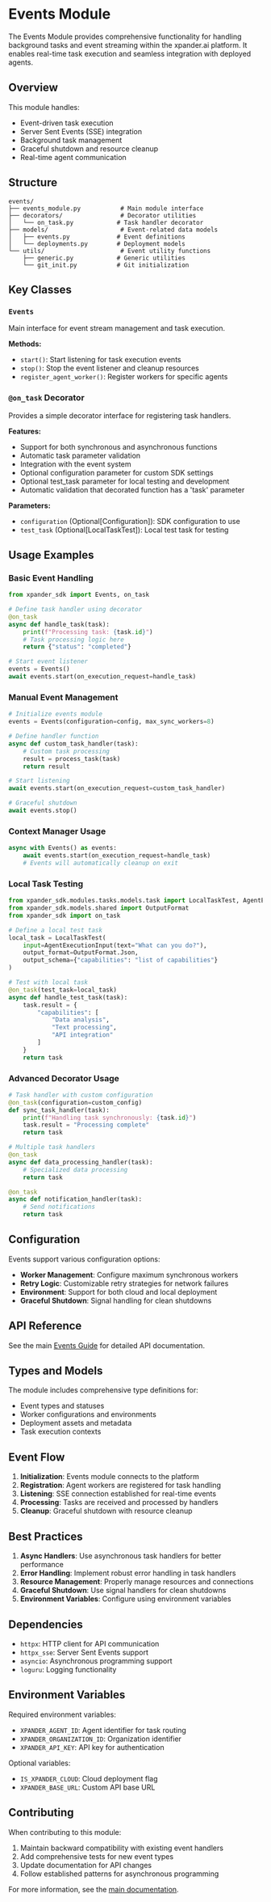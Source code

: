 # Events Module

The Events Module provides comprehensive functionality for handling background tasks and event streaming within the xpander.ai platform. It enables real-time task execution and seamless integration with deployed agents.

## Overview

This module handles:
- Event-driven task execution
- Server Sent Events (SSE) integration
- Background task management
- Graceful shutdown and resource cleanup
- Real-time agent communication

## Structure

```
events/
├── events_module.py           # Main module interface
├── decorators/                # Decorator utilities
│   └── on_task.py            # Task handler decorator
├── models/                    # Event-related data models
│   ├── events.py             # Event definitions
│   └── deployments.py        # Deployment models
└── utils/                     # Event utility functions
    ├── generic.py            # Generic utilities
    └── git_init.py           # Git initialization
```

## Key Classes

### `Events`
Main interface for event stream management and task execution.

**Methods:**
- `start()`: Start listening for task execution events
- `stop()`: Stop the event listener and cleanup resources
- `register_agent_worker()`: Register workers for specific agents

### `@on_task` Decorator
Provides a simple decorator interface for registering task handlers.

**Features:**
- Support for both synchronous and asynchronous functions
- Automatic task parameter validation
- Integration with the event system
- Optional configuration parameter for custom SDK settings
- Optional test_task parameter for local testing and development
- Automatic validation that decorated function has a 'task' parameter

**Parameters:**
- `configuration` (Optional[Configuration]): SDK configuration to use
- `test_task` (Optional[LocalTaskTest]): Local test task for testing

## Usage Examples

### Basic Event Handling
```python
from xpander_sdk import Events, on_task

# Define task handler using decorator
@on_task
async def handle_task(task):
    print(f"Processing task: {task.id}")
    # Task processing logic here
    return {"status": "completed"}

# Start event listener
events = Events()
await events.start(on_execution_request=handle_task)
```

### Manual Event Management
```python
# Initialize events module
events = Events(configuration=config, max_sync_workers=8)

# Define handler function
async def custom_task_handler(task):
    # Custom task processing
    result = process_task(task)
    return result

# Start listening
await events.start(on_execution_request=custom_task_handler)

# Graceful shutdown
await events.stop()
```

### Context Manager Usage
```python
async with Events() as events:
    await events.start(on_execution_request=handle_task)
    # Events will automatically cleanup on exit
```

### Local Task Testing
```python
from xpander_sdk.modules.tasks.models.task import LocalTaskTest, AgentExecutionInput
from xpander_sdk.models.shared import OutputFormat
from xpander_sdk import on_task

# Define a local test task
local_task = LocalTaskTest(
    input=AgentExecutionInput(text="What can you do?"),
    output_format=OutputFormat.Json,
    output_schema={"capabilities": "list of capabilities"}
)

# Test with local task
@on_task(test_task=local_task)
async def handle_test_task(task):
    task.result = {
        "capabilities": [
            "Data analysis",
            "Text processing", 
            "API integration"
        ]
    }
    return task
```

### Advanced Decorator Usage
```python
# Task handler with custom configuration
@on_task(configuration=custom_config)
def sync_task_handler(task):
    print(f"Handling task synchronously: {task.id}")
    task.result = "Processing complete"
    return task

# Multiple task handlers
@on_task
async def data_processing_handler(task):
    # Specialized data processing
    return task

@on_task
async def notification_handler(task):
    # Send notifications
    return task
```

## Configuration

Events support various configuration options:

- **Worker Management**: Configure maximum synchronous workers
- **Retry Logic**: Customizable retry strategies for network failures
- **Environment**: Support for both cloud and local deployment
- **Graceful Shutdown**: Signal handling for clean shutdowns

## API Reference

See the main [Events Guide](/docs/EVENTS.md) for detailed API documentation.

## Types and Models

The module includes comprehensive type definitions for:
- Event types and statuses
- Worker configurations and environments
- Deployment assets and metadata
- Task execution contexts

## Event Flow

1. **Initialization**: Events module connects to the platform
2. **Registration**: Agent workers are registered for task handling
3. **Listening**: SSE connection established for real-time events
4. **Processing**: Tasks are received and processed by handlers
5. **Cleanup**: Graceful shutdown with resource cleanup

## Best Practices

1. **Async Handlers**: Use asynchronous task handlers for better performance
2. **Error Handling**: Implement robust error handling in task handlers
3. **Resource Management**: Properly manage resources and connections
4. **Graceful Shutdown**: Use signal handlers for clean shutdowns
5. **Environment Variables**: Configure using environment variables

## Dependencies

- `httpx`: HTTP client for API communication
- `httpx_sse`: Server Sent Events support
- `asyncio`: Asynchronous programming support
- `loguru`: Logging functionality

## Environment Variables

Required environment variables:
- `XPANDER_AGENT_ID`: Agent identifier for task routing
- `XPANDER_ORGANIZATION_ID`: Organization identifier
- `XPANDER_API_KEY`: API key for authentication

Optional variables:
- `IS_XPANDER_CLOUD`: Cloud deployment flag
- `XPANDER_BASE_URL`: Custom API base URL

## Contributing

When contributing to this module:
1. Maintain backward compatibility with existing event handlers
2. Add comprehensive tests for new event types
3. Update documentation for API changes
4. Follow established patterns for asynchronous programming

For more information, see the [main documentation](/docs/EVENTS.md).
